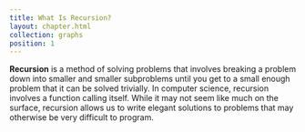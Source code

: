 ```yaml
---
title: What Is Recursion?
layout: chapter.html
collection: graphs
position: 1
---
```


**Recursion** is a method of solving problems that involves breaking a
problem down into smaller and smaller subproblems until you get to a
small enough problem that it can be solved trivially. In computer science, recursion
involves a function calling itself. While it may not seem like much on
the surface, recursion allows us to write elegant solutions to problems
that may otherwise be very difficult to program.
